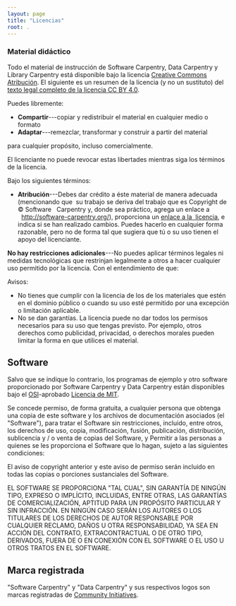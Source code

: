 ```yaml
---
layout: page
title: "Licencias"
root: .
---
```

### Material didáctico

Todo el material de instrucción de Software Carpentry, Data Carpentry y Library Carpentry está
disponible bajo la licencia [Creative Commons
Atribución][cc-by-human]. El siguiente es un resumen de la licencia
(y no un sustituto) del [texto legal completo de la licencia
CC BY 4.0][cc-by-legal].

Puedes libremente:

* **Compartir**---copiar y redistribuir el material en cualquier medio o formato 
* **Adaptar**---remezclar, transformar y construir a partir del material 

para cualquier propósito, incluso comercialmente. 

El licenciante no puede revocar estas libertades mientras siga los
términos de la licencia.

Bajo los siguientes términos:

* **Atribución**---Debes dar crédito a éste material de manera adecuada (mencionando que
  su trabajo se deriva del trabajo que es Copyright de © Software
  Carpentry y, donde sea práctico, agrega un enlace a
  http://software-carpentry.org/), proporciona un [enlace a la
  licencia][cc-by-human], e indica si se han realizado cambios. Puedes hacerlo
  en cualquier forma razonable, pero no de forma tal que sugiera que tú o su uso
  tienen el apoyo del licenciante. 

**No hay restricciones adicionales**---No puedes aplicar términos legales ni
medidas tecnológicas que restrinjan legalmente a otros a hacer
cualquier uso permitido por la licencia. Con el entendimiento de que:

Avisos:

* No tienes que cumplir con la licencia de los
  de los materiales que estén en el dominio público o cuando su uso esté permitido por una
  excepción o limitación aplicable.
* No se dan garantías. La licencia puede no dar todos los
  permisos necesarios para su uso que tengas previsto. Por ejemplo,
  otros derechos como publicidad, privacidad, o derechos morales pueden limitar
  la forma en que utilices el material.

## Software

Salvo que se indique lo contrario, los programas de ejemplo y otro software
proporcionado por Software Carpentry y Data Carpentry están disponibles bajo el
[OSI][osi]-aprobado
[Licencia de MIT][mit-license].

Se concede permiso, de forma gratuita, a cualquier persona que obtenga
una copia de este software y los archivos de documentación asociados (el
"Software"), para tratar el Software sin restricciones, incluido,
entre otros, los derechos de uso, copia, modificación, fusión, publicación,
distribución, sublicencia y / o venta de copias del Software, y
Permitir a las personas a quienes se les proporciona el Software que lo hagan, sujeto a
las siguientes condiciones:

El aviso de copyright anterior y este aviso de permiso serán
incluido en todas las copias o porciones sustanciales del Software.

EL SOFTWARE SE PROPORCIONA "TAL CUAL", SIN GARANTÍA DE NINGÚN TIPO,
EXPRESO O IMPLÍCITO, INCLUIDAS, ENTRE OTRAS, LAS GARANTÍAS DE
COMERCIALIZACIÓN, APTITUD PARA UN PROPÓSITO PARTICULAR Y
SIN INFRACCIÓN. EN NINGÚN CASO SERÁN LOS AUTORES O LOS TITULARES DE LOS DERECHOS DE AUTOR
RESPONSABLE POR CUALQUIER RECLAMO, DAÑOS U OTRA RESPONSABILIDAD, YA SEA EN ACCIÓN
DEL CONTRATO, EXTRACONTRACTUAL O DE OTRO TIPO, DERIVADOS, FUERA DE O EN CONEXIÓN
CON EL SOFTWARE O EL USO U OTROS TRATOS EN EL SOFTWARE.

## Marca registrada

"Software Carpentry" y "Data Carpentry" y sus respectivos logos
son marcas registradas de [Community Initiatives][CI].

[cc-by-human]: https://creativecommons.org/licenses/by/4.0/deed.es
[cc-by-legal]: https://creativecommons.org/licenses/by/4.0/legalcode.es
[mit-license]: https://opensource.org/licenses/mit-license.html
[ci]: http://communityin.org/
[osi]: https://opensource.org

